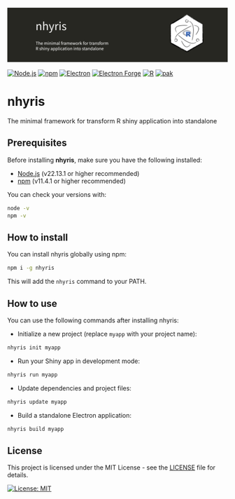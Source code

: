 ![Project banner](./images/banner.png)

[![Node.js](https://img.shields.io/badge/node.js-22.13.1-5FA04E?logo=nodedotjs&style=for-the-badge&logoColor=white)](https://nodejs.org/)
[![npm](https://img.shields.io/badge/npm-11.4.1-CB3837?logo=npm&style=for-the-badge&logoColor=white)](https://nodejs.org/)
[![Electron](https://img.shields.io/badge/electron-36.4.0-47848F?logo=electron&style=for-the-badge&logoColor=white)](https://www.electronjs.org/)
[![Electron Forge](https://img.shields.io/badge/electron--forge-7.8.0-6aa4b4?logo=electron&style=for-the-badge&logoColor=white)](https://www.electronforge.io/)
[![R](https://img.shields.io/badge/R-4.5.0-276DC3?logo=R&style=for-the-badge&logoColor=white)](https://www.r-project.org/)
[![pak](https://img.shields.io/badge/pak-0.9.0-1E90FF?style=for-the-badge&logoColor=white)](https://pak.r-lib.org/)

# nhyris

The minimal framework for transform R shiny application into standalone

## Prerequisites

Before installing **nhyris**, make sure you have the following installed:

- [Node.js](https://nodejs.org/) (v22.13.1 or higher recommended)
- [npm](https://www.npmjs.com/) (v11.4.1 or higher recommended)

You can check your versions with:

```sh
node -v
npm -v
```

## How to install

You can install nhyris globally using npm:

```sh
npm i -g nhyris
```

This will add the `nhyris` command to your PATH.

## How to use

You can use the following commands after installing nhyris:

- Initialize a new project (replace `myapp` with your project name):

```sh
nhyris init myapp
```

- Run your Shiny app in development mode:

```sh
nhyris run myapp
```

- Update dependencies and project files:

```sh
nhyris update myapp
```

- Build a standalone Electron application:

```sh
nhyris build myapp
```

## License

This project is licensed under the MIT License - see the [LICENSE](./LICENSE) file for details.

[![License: MIT](https://img.shields.io/badge/License-MIT-yellow.svg?style=for-the-badge)](https://opensource.org/licenses/MIT)
